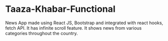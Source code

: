 # Taaza-Khabar-Functional
News App made using React JS, Bootstrap and integrated with react hooks, fetch API. It has infinite scroll feature. It shows news from various categories throughout the country.
